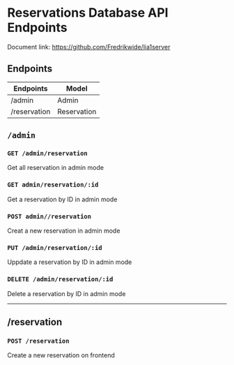 # Reservations Database API Endpoints

Document link: <https://github.com/Fredrikwide/lia1server>

## Endpoints

| Endpoints    | Model       |
| ------------ | ----------- |
| /admin       | Admin       |
| /reservation | Reservation |

## `/admin`

### `GET /admin/reservation`

Get all reservation in admin mode

### `GET admin/reservation/:id`

Get a reservation by ID in admin mode

### `POST admin//reservation`

Creat a new reservation in admin mode

### `PUT /admin/reservation/:id`

Uppdate a reservation by ID in admin mode

### `DELETE /admin/reservation/:id`

Delete a reservation by ID in admin mode

-----------------

## /reservation

### `POST /reservation`

Create a new reservation on frontend